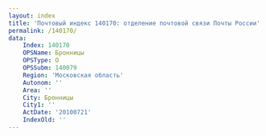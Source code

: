 ```yaml
---
layout: index
title: 'Почтовый индекс 140170: отделение почтовой связи Почты России'
permalink: /140170/
data:
    Index: 140170
    OPSName: Бронницы
    OPSType: О
    OPSSubm: 140079
    Region: 'Московская область'
    Autonom: ''
    Area: ''
    City: Бронницы
    City1: ''
    ActDate: '20100721'
    IndexOld: ''
---
```

